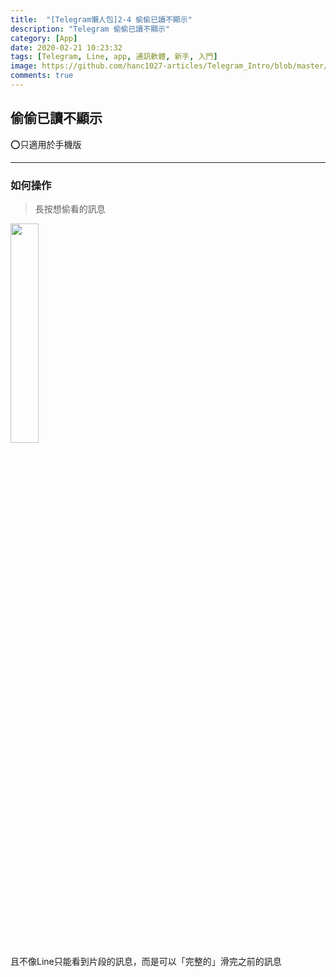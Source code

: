 ```yaml
---
title:  "[Telegram懶人包]2-4 偷偷已讀不顯示"
description: "Telegram 偷偷已讀不顯示"
category: [App]
date: 2020-02-21 10:23:32
tags: [Telegram, Line, app, 通訊軟體, 新手, 入門]
image: https://github.com/hanc1027-articles/Telegram_Intro/blob/master/Ep1%E7%92%B0%E5%A2%83%E4%BB%8B%E7%B4%B9/assets/2_4_read.gif?raw=true
comments: true
---
```



## 偷偷已讀不顯示
⭕️只適用於手機版

---

### 如何操作
> 長按想偷看的訊息  

<img src="https://github.com/hanc1027-articles/Telegram_Intro/blob/master/Ep1%E7%92%B0%E5%A2%83%E4%BB%8B%E7%B4%B9/assets/2_4_read.gif?raw=true" width="30%"><br>
且不像Line只能看到片段的訊息，而是可以「完整的」滑完之前的訊息